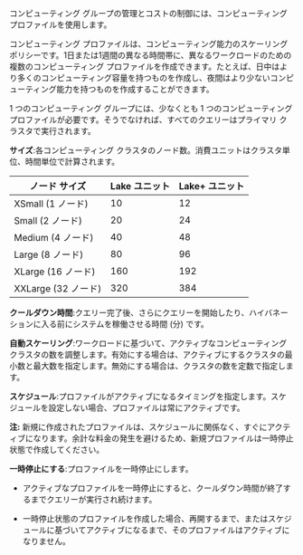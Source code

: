 コンピューティング グループの管理とコストの制御には、コンピューティング プロファイルを使用します。

コンピューティング プロファイルは、コンピューティング能力のスケーリングポリシーです。1日または1週間の異なる時間帯に、異なるワークロードのための複数のコンピューティング プロファイルを作成できます。たとえば、日中はより多くのコンピューティング容量を持つものを作成し、夜間はより少ないコンピューティング能力を持つものを作成することができます。

1 つのコンピューティング グループには、少なくとも 1 つのコンピューティング プロファイルが必要です。そうでなければ、すべてのクエリーはプライマリ クラスタで実行されます。

**サイズ**:各コンピューティング クラスタのノード数。消費ユニットはクラスタ単位、時間単位で計算されます。

| ノード サイズ       | Lake ユニット | Lake+ ユニット |
|---------------------|---------------|----------------|
| XSmall (1 ノード)   | 10            | 12             |
| Small (2 ノード)    | 20            | 24             |
| Medium (4 ノード)   | 40            | 48             |
| Large (8 ノード)    | 80            | 96             |
| XLarge (16 ノード)  | 160           | 192            |
| XXLarge (32 ノード) | 320           | 384            |

**クールダウン時間**:クエリー完了後、さらにクエリーを開始したり、ハイバネーションに入る前にシステムを稼働させる時間 (分) です。

**自動スケーリング**:ワークロードに基づいて、アクティブなコンピューティング クラスタの数を調整します。有効にする場合は、アクティブにするクラスタの最小数と最大数を指定します。無効にする場合は、クラスタの数を定数で指定します。

**スケジュール**:プロファイルがアクティブになるタイミングを指定します。スケジュールを設定しない場合、プロファイルは常にアクティブです。

**注:** 新規に作成されたプロファイルは、スケジュールに関係なく、すぐにアクティブになります。余計な料金の発生を避けるため、新規プロファイルは一時停止状態で作成してください。

**一時停止にする**:プロファイルを一時停止にします。

-   アクティブなプロファイルを一時停止にすると、クールダウン時間が終了するまでクエリーが実行され続けます。

-   一時停止状態のプロファイルを作成した場合、再開するまで、またはスケジュールに基づいてアクティブになるまで、そのプロファイルはアクティブになりません。
